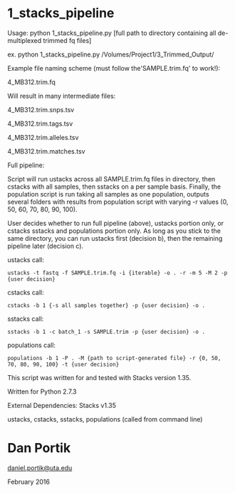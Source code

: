 # 1_stacks_pipeline

Usage: python 1_stacks_pipeline.py [full path to directory containing all de-multiplexed trimmed fq files]

ex. python 1_stacks_pipeline.py /Volumes/Project1/3_Trimmed_Output/

Example file naming scheme (must follow the'SAMPLE.trim.fq' to work!):

4_MB312.trim.fq

Will result in many intermediate files:

4_MB312.trim.snps.tsv

4_MB312.trim.tags.tsv

4_MB312.trim.alleles.tsv

4_MB312.trim.matches.tsv


Full pipeline:

Script will run ustacks across all SAMPLE.trim.fq files in directory, then cstacks with all samples,
then sstacks on a per sample basis. Finally, the population script is run taking all samples as one
population, outputs several folders with results from population script with varying -r values 
(0, 50, 60, 70, 80, 90, 100).

User decides whether to run full pipeline (above), ustacks portion only, or cstacks sstacks and
populations portion only. As long as you stick to the same directory, you can run ustacks
first (decision b), then the remaining pipeline later (decision c). 

ustacks call:

	ustacks -t fastq -f SAMPLE.trim.fq -i {iterable} -o . -r -m 5 -M 2 -p {user decision}

cstacks call:

	cstacks -b 1 {-s all samples together} -p {user decision} -o .

sstacks call:

	sstacks -b 1 -c batch_1 -s SAMPLE.trim -p {user decision} -o .

populations call:

	populations -b 1 -P . -M {path to script-generated file} -r {0, 50, 70, 80, 90, 100} -t {user decision}

This script was written for and tested with Stacks version 1.35.


Written for Python 2.7.3

External Dependencies: Stacks v1.35

ustacks, cstacks, sstacks, populations (called from command line)

# Dan Portik

daniel.portik@uta.edu

February 2016
